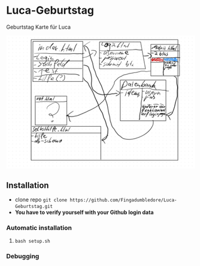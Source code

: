 # Luca-Geburtstag
Geburtstag Karte für Luca

![Screenshot.](IMG_0004.jpg)
## Installation
* clone repo `git clone https://github.com/Fingadumbledore/Luca-Geburtstag.git`
* **You have to verify yourself with your Github login data**


### Automatic installation 
1. `bash setup.sh`

### Debugging
